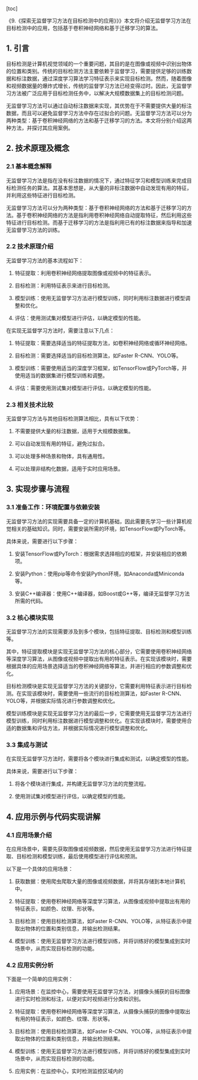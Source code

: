 
[toc]                    
                
                
《9.《探索无监督学习方法在目标检测中的应用》》》本文将介绍无监督学习方法在目标检测中的应用，包括基于卷积神经网络和基于迁移学习的算法。

## 1. 引言

目标检测是计算机视觉领域的一个重要问题，其目的是在图像或视频中识别出物体的位置和类别。传统的目标检测方法主要依赖于监督学习，需要提供足够的训练数据和标注数据，通过深度学习算法学习特征表示来实现目标检测。然而，随着图像和视频数据量的爆炸式增长，传统的监督学习方法已经变得过时。因此，无监督学习方法被广泛应用于目标检测任务中，以解决大规模数据集上的目标检测问题。

无监督学习方法可以通过自动标注数据来实现，其优势在于不需要提供大量的标注数据，而且可以避免监督学习方法中存在过拟合的问题。无监督学习方法可以分为两种类型：基于卷积神经网络的方法和基于迁移学习的方法。本文将分别介绍这两种方法，并探讨其应用案例。

## 2. 技术原理及概念

### 2.1 基本概念解释

无监督学习方法是指在没有标注数据的情况下，通过特征学习和模型训练来完成目标检测任务的算法。其基本思想是，从大量的非标注数据中自动发现有用的特征，并利用这些特征进行目标检测。

无监督学习方法可以分为两种类型：基于卷积神经网络的方法和基于迁移学习的方法。基于卷积神经网络的方法是指利用卷积神经网络自动提取特征，然后利用这些特征进行目标检测。而基于迁移学习的方法是指利用已有的标注数据来指导和加速无监督学习方法的训练。

### 2.2 技术原理介绍

无监督学习方法的基本流程如下：

1. 特征提取：利用卷积神经网络提取图像或视频中的特征表示。

2. 目标检测：利用特征表示来进行目标检测。

3. 模型训练：使用无监督学习方法进行模型训练，同时利用标注数据进行模型调整和优化。

4. 评估：使用测试集对模型进行评估，以确定模型的性能。

在实现无监督学习方法时，需要注意以下几点：

1. 特征提取：需要选择适当的特征提取方法，如卷积神经网络或循环神经网络。

2. 目标检测：需要选择适当的目标检测算法，如Faster R-CNN、YOLO等。

3. 模型训练：需要使用适当的深度学习框架，如TensorFlow或PyTorch等，并使用适当的数据集进行模型训练和调整。

4. 评估：需要使用测试集对模型进行评估，以确定模型的性能。

### 2.3 相关技术比较

无监督学习方法与其他目标检测算法相比，具有以下优势：

1. 不需要提供大量的标注数据，适用于大规模数据集。

2. 可以自动发现有用的特征，避免过拟合。

3. 可以处理多种场景和物体，具有通用性。

4. 可以处理非结构化数据，适用于实时应用场景。

## 3. 实现步骤与流程

### 3.1 准备工作：环境配置与依赖安装

无监督学习方法的实现需要具备一定的计算机基础，因此需要先学习一些计算机视觉相关的基础知识。同时，需要安装所需的环境，如TensorFlow或PyTorch等。

具体来说，需要进行以下步骤：

1. 安装TensorFlow或PyTorch：根据需求选择相应的框架，并安装相应的依赖项。

2. 安装Python：使用pip等命令安装Python环境，如Anaconda或Miniconda等。

3. 安装C++编译器：使用C++编译器，如Boost或G++等，编译无监督学习方法所需的代码。

### 3.2 核心模块实现

无监督学习方法的实现需要涉及到多个模块，包括特征提取、目标检测和模型训练等。

其中，特征提取模块是实现无监督学习方法的核心部分，它需要使用卷积神经网络等深度学习算法，从图像或视频中提取出有用的特征表示。在实现该模块时，需要根据具体的应用场景选择适当的卷积神经网络等算法，并进行相应的参数调整和优化。

目标检测模块是实现无监督学习方法的关键部分，它需要利用特征表示进行目标检测。在实现该模块时，需要使用一些流行的目标检测算法，如Faster R-CNN、YOLO等，并根据实际情况进行参数调整和优化。

模型训练模块是实现无监督学习方法的最后一步，它需要使用无监督学习方法进行模型训练，同时利用标注数据进行模型调整和优化。在实现该模块时，需要使用合适的数据集和评估方法，并根据实际情况进行模型调整和优化。

### 3.3 集成与测试

在实现无监督学习方法时，需要将各个模块进行集成和测试，以确定模型的性能。

具体来说，需要进行以下步骤：

1. 将各个模块进行集成，并构建无监督学习方法的完整流程。

2. 使用测试集对模型进行评估，以确定模型的性能。

## 4. 应用示例与代码实现讲解

### 4.1 应用场景介绍

在应用场景中，需要先获取图像或视频数据，然后使用无监督学习方法进行特征提取、目标检测和模型训练，最后使用模型进行评估和预测。

以下是一个具体的应用场景：

1. 获取数据：使用爬虫爬取大量的图像或视频数据，并将其存储到本地计算机中。

2. 特征提取：使用卷积神经网络等深度学习算法，从图像或视频中提取出有用的特征表示，如颜色、纹理、形状等。

3. 目标检测：使用目标检测算法，如Faster R-CNN、YOLO等，从特征表示中提取出物体的位置和类别信息，并输出检测结果。

4. 模型训练：使用无监督学习方法进行模型训练，并将训练好的模型集成到实时场景中，从而实现目标检测的功能。

### 4.2 应用实例分析

下面是一个简单的应用实例：

1. 应用场景：在监控中心，需要使用无监督学习方法，对摄像头捕获的目标图像进行实时检测和标注，以便对实时视频进行分类和识别。

2. 特征提取：使用卷积神经网络等深度学习算法，从摄像头捕获的图像中提取出有用的特征表示，如颜色、纹理、形状等。

3. 目标检测：使用目标检测算法，如Faster R-CNN、YOLO等，从特征表示中提取出物体的位置和类别信息，并输出检测结果。

4. 模型训练：使用无监督学习方法进行模型训练，并将训练好的模型集成到实时场景中，从而实现目标检测的功能。

5. 应用实例：在监控中心，实时检测监控区域内的

